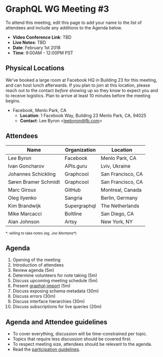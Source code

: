 # GraphQL WG Meeting #3

To attend this meeting, edit this page to add your name to the list of attendees
and include any additions to the Agenda below.

- **Video Conference Link**: TBD
- **Live Notes**: TBD
- **Date**: February 1st 2018
- **Time**: 9:00AM - 12:00PM PST

## Physical Locations

We've booked a large room at Facebook HQ in Building 23 for this meeting, and
can host lunch afterwards. If you plan to join at this location, please
reach out to the contact *before* showing up so they know to expect you and to
receive logistics. Plan to arrive at least 10 minutes before the meeting begins.

- Facebook, Menlo Park, CA
  - **Location**:
    1 Facebook Way, Building 23
    Menlo Park, CA, 94025
  - **Contact**: Lee Byron \<leebyron@fb.com>

## Attendees

Name                 | Organization  | Location
-------------------- | ------------- | ------------------
Lee Byron            | Facebook      | Menlo Park, CA
Ivan Goncharov       | APIs.guru     | Lviv, Ukraine
Johannes Schickling  | Graphcool     | San Francisco, CA
Søren Bramer Schmidt | Graphcool     | San Francisco, CA
Marc Giroux          | GitHub        | Montreal, Canada
Oleg Ilyenko         | Sangria       | Berlin, Germany
Kim Brandwijk        | Supergraphql  | The Netherlands
Mike Marcacci        | Boltline      | San Diego, CA
Alan Johnson         | Artsy         | New York, NY

<small>\*: willing to take notes (eg. <em>Joe Montana*</em>)</small>

## Agenda

1. Opening of the meeting
1. Introduction of attendees
1. Review agenda (5m)
1. Determine volunteers for note taking (5m)
1. Discuss upcoming meeting schedule (5m)
1. Present [graphql-import](https://github.com/graphcool/graphql-import) (5m)
1. Discuss exposing schema metadata (30m)
1. Discuss errors (30m)
1. Discuss interface hierarchies (30m)
1. Discuss subscriptions for live queries (20m)

## Agenda and Attendee guidelines

- To cover everything, discussion will be time-constrained per topic.
- Topics that require less discussion should be covered first.
- To respect meeting size, attendees should be relevant to the agenda.
- Read the [participation guidelines](../README.md#participation-guidelines).
